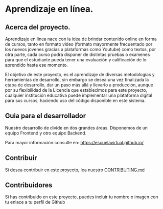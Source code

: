 # Aprendizaje en línea.

## Acerca del proyecto.

Aprendizaje en linea nace con la idea de brindar contenido online en forma de cursos, tanto en formato video (formato mayormente frecuentado por los nuevos jovenes gracias a plataformas como Youtube) como textos, por otra parte, cada curso podrá disponer de distintas pruebas o examenes para que el estudiante pueda tener una evaluación y calificación de lo aprendido hasta ese momento.

El objetivo de este proyecto, es el aprendizaje de diversas metodologías y herramientas de desarrollo, sin embargo se desea una vez finalizada la etapa de desarrollo, dar un paso más allá y llevarlo a producción, aunque por su flexibilidad de la Licencia que establecimos para este proyecto, cualquier institución educativa puede implementar una plataforma digital para sus cursos, haciendo uso del código disponible en este sistema.

## Guia para el desarrollador

Nuestro desarrollo de divide en dos grandes áreas. Disponemos de un equipo Frontend y otro equipo Backend.

Para mayor información consulte en: https://escuelavirtual.github.io/

## Contribuir

Si desea contribuir en este proyecto, lea  nuestro [CONTRIBUTING.md](CONTRIBUTING.md)

## Contribuidores

Si has contribuido en este proyecto, puedes incluir tu nombre o imagen con tu enlace a tu perfil de Github
